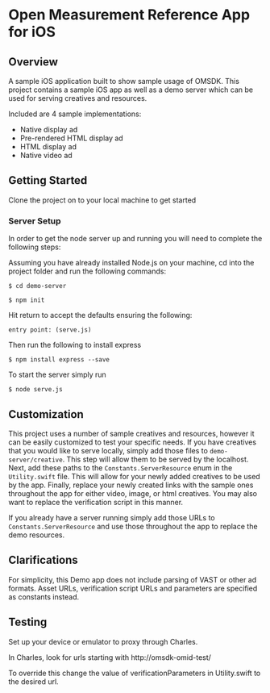 # Open Measurement Reference App for iOS

## Overview

A sample iOS application built to show sample usage of OMSDK. This project contains a sample iOS app as well as a demo server which can be used for serving creatives and resources.  

Included are 4 sample implementations:

* Native display ad
* Pre-rendered HTML display ad 
* HTML display ad
* Native video ad

## Getting Started

Clone the project on to your local machine to get started



### Server Setup

In order to get the node server up and running you will need to complete the following steps:

Assuming you have already installed Node.js on your machine, cd into the project folder and run the following commands:
```
$ cd demo-server
```

```
$ npm init
```

Hit return to accept the defaults ensuring the following:

```
entry point: (serve.js)
```

Then run the following to install express

```
$ npm install express --save
```

To start the server simply run

```
$ node serve.js
```

## Customization

This project uses a number of sample creatives and resources, however it can be easily customized to test your specific needs.  If you have creatives that you would like to serve locally, simply add those files to  `demo-server/creative`.  This step will allow them to be served by the localhost.  Next, add these paths to the `Constants.ServerResource` enum in the `Utility.swift` file.  This will allow for your newly added creatives to be used by the app.  Finally, replace your newly created links with the sample ones throughout the app for either video, image, or html creatives.  You may also want to replace the verification script in this manner.

If you already have a server running simply add those URLs to `Constants.ServerResource` and use those throughout the app to replace the demo resources.

## Clarifications

For simplicity, this Demo app does not include parsing of VAST or other ad formats. Asset URLs, verification script URLs and parameters are specified as constants instead.

## Testing

Set up your device or emulator to proxy through Charles.

In Charles, look for urls starting with http://omsdk-omid-test/

To override this change the value of verificationParameters in Utility.swift to the desired url.

